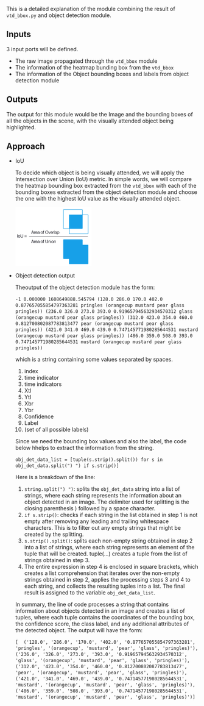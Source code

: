 This is a detailed explanation of the module combining the result of `vtd_bbox.py` and object detection module.

## Inputs
3 input ports will be defined. 
- The raw image propagated through the `vtd_bbox` module
- The information of the heatmap bunding box from the `vtd_bbox`
- The information of the Object bounding boxes and labels from object detection module

## Outputs
The output for this module would be the Image and the bounding boxes of all the objects in the scene, with the visually attended object being highlighted.

## Approach
- IoU 

    To decide which object is being visually attended, we will apply the Intersection over Union (IoU) metric. In simple words, we will compare the heatmap bounding box extracted from the `vtd_bbox` with each of the bounding boxes extracted from the object detection module and choose the one with the highest IoU value as the visually attended object.

    <img src="Img/IoU.png" width=200>

- Object detection output

    Theoutput of the object detection module has the form:
    ```
    -1 0.000000 1608649888.545794 (128.0 286.0 170.0 402.0 0.877657055854797363281 pringles (orangecup mustard pear glass pringles)) (236.0 326.0 273.0 393.0 0.919657945632934570312 glass (orangecup mustard pear glass pringles)) (312.0 423.0 354.0 460.0 0.812700802087783813477 pear (orangecup mustard pear glass pringles)) (421.0 341.0 469.0 439.0 0.747145771980285644531 mustard (orangecup mustard pear glass pringles)) (486.0 359.0 508.0 393.0 0.747145771980285644531 mustard (orangecup mustard pear glass pringles))

    ```
    which is a string containing some values separated by spaces.
    1. index
    2. time indicator
    3. time indicators
    4. Xtl
    5. Ytl
    6. Xbr
    7. Ybr
    8. Confidence
    9. Label
    10. (set of all possible labels)
    
    Since we need the bounding box values and also the label, the code below hhelps to extract the information from the string.

    ```
    obj_det_data_list = [tuple(s.strip().split()) for s in obj_det_data.split(") ") if s.strip()]
    ```

    Here is a breakdown of the line:

    1. `string.split(") ")`: splits the `obj_det_data` string into a list of strings, where each string represents the information about an object detected in an image. The delimiter used for splitting is the closing parenthesis ) followed by a space character.
    2. `if s.strip()`: checks if each string in the list obtained in step 1 is not empty after removing any leading and trailing whitespace characters. This is to filter out any empty strings that might be created by the splitting.
    3. `s.strip().split()`: splits each non-empty string obtained in step 2 into a list of strings, where each string represents an element of the tuple that will be created.
    tuple(...) creates a tuple from the list of strings obtained in step 3.
    4. The entire expression in step 4 is enclosed in square brackets, which creates a list comprehension that iterates over the non-empty strings obtained in step 2, applies the processing steps 3 and 4 to each string, and collects the resulting tuples into a list. The final result is assigned to the variable `obj_det_data_list`.

    In summary, the line of code processes a string that contains information about objects detected in an image and creates a list of tuples, where each tuple contains the coordinates of the bounding box, the confidence score, the class label, and any additional attributes of the detected object. The output will have the form:
    ```
   [  ('128.0', '286.0', '170.0', '402.0', '0.877657055854797363281', 'pringles', '(orangecup', 'mustard', 'pear', 'glass', 'pringles)'),  ('236.0', '326.0', '273.0', '393.0', '0.919657945632934570312', 'glass', '(orangecup', 'mustard', 'pear', 'glass', 'pringles)'),  ('312.0', '423.0', '354.0', '460.0', '0.812700802087783813477', 'pear', '(orangecup', 'mustard', 'pear', 'glass', 'pringles)'),  ('421.0', '341.0', '469.0', '439.0', '0.747145771980285644531', 'mustard', '(orangecup', 'mustard', 'pear', 'glass', 'pringles)'),  ('486.0', '359.0', '508.0', '393.0', '0.747145771980285644531', 'mustard', '(orangecup', 'mustard', 'pear', 'glass', 'pringles)')]
 
    ```


